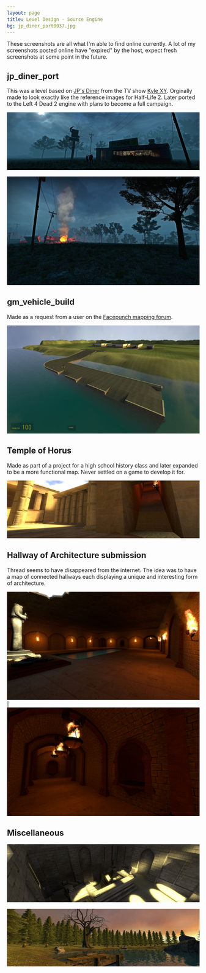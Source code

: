 ```yaml
---
layout: page
title: Level Design - Source Engine
bg: jp_diner_port0037.jpg
---
```


These screenshots are all what I'm able to find online currently. A lot of my
screenshots posted online have "expired" by the host, expect fresh screenshots
at some point in the future.

## jp_diner_port

This was a level based on [JP's Diner](http://kylexy.wikia.com/wiki/JP's_Diner)
from the TV show [Kyle XY](https://en.wikipedia.org/wiki/Kyle_XY). Orginally
made to look exactly like the reference images for Half-Life 2. Later ported to
the Left 4 Dead 2 engine with plans to become a full campaign.

![diner](/img/level-design/source/slider_jps_diner.png)

![diner_env](/img/level-design/source/jp_diner_port0037.jpg)

## gm_vehicle_build

Made as a request from a user on the [Facepunch mapping forum](https://facepunch.com/forumdisplay.php?f=38).

![overview](/img/level-design/source/gmvehiclebuildtest20002vs8.jpg)

## Temple of Horus

Made as part of a project for a high school history class and later expanded
to be a more functional map. Never settled on a game to develop it for.

![temple-of-horus](/img/level-design/source/slider_temple_of_horus.png)

## Hallway of Architecture submission

Thread seems to have disappeared from the internet. The idea was to have a map
of connected hallways each displaying a unique and interesting form of
architecture.

![hallway-main](/img/level-design/source/robmaister12_hallway_final0001.jpg) | ![hallway-second](/img/level-design/source/robmaister12_hallway_final0003.jpg)

## Miscellaneous

![brick-structure](/img/level-design/source/slider_brick_structure.png)

![nature](/img/level-design/source/slider_nature_hl2.png)
